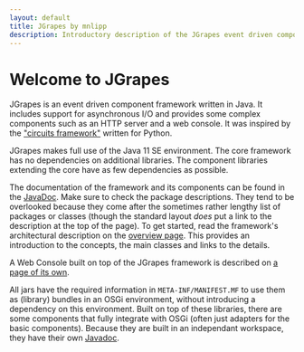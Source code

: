 ```yaml
---
layout: default
title: JGrapes by mnlipp
description: Introductory description of the JGrapes event driven component framework for Java
---
```


Welcome to JGrapes
==================

JGrapes is an event driven component framework written in Java.
It includes support for asynchronous I/O and provides some complex 
components such as an HTTP server and a web console. It was inspired by the 
["circuits framework"](http://circuitsframework.com/) written for Python.

JGrapes makes full use of the Java 11 SE environment. The core 
framework has no dependencies on additional libraries. The 
component libraries extending the core have as few dependencies 
as possible.

The documentation of the framework and its components can be found
in the <a href="latest-release/javadoc/index.html" target="_top">JavaDoc</a>. 
Make sure to check the package descriptions. They tend to
be overlooked because they come after the sometimes rather lengthy list
of packages or classes (though the standard layout *does* put a link
to the description at the top of the page). To get started, read
the framework's architectural description on the
<a href="latest-release/javadoc/index.html" target="_top">overview page</a>. 
This provides an introduction to the concepts, the main classes and 
links to the details.

A Web Console built on top of the JGrapes framework is described 
on [a page of its own](WebConsole.html).

All jars have the required information in `META-INF/MANIFEST.MF`
to use them as (library) bundles in an OSGi environment, without 
introducing a dependency on this environment. Built on top 
of these libraries, there are some 
components that fully integrate with OSGi (often just adapters for 
the basic components). Because they are built in an independant
workspace, they have their own 
<a href="javadoc-osgi/index.html" target="_top">Javadoc</a>.

